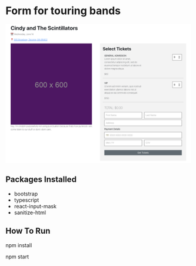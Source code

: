 # Form for touring bands

![alt text](https://github.com/tskela/bands-form/blob/main/Form.png)

## Packages Installed

- bootstrap
- typescript
- react-input-mask
- sanitize-html

## How To Run

npm install

npm start
